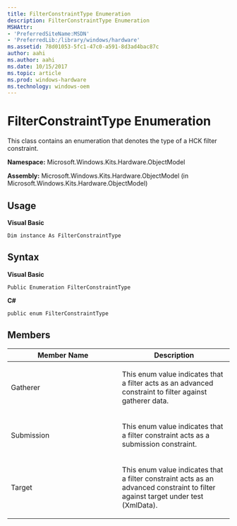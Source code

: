```yaml
---
title: FilterConstraintType Enumeration
description: FilterConstraintType Enumeration
MSHAttr:
- 'PreferredSiteName:MSDN'
- 'PreferredLib:/library/windows/hardware'
ms.assetid: 78d01053-5fc1-47c0-a591-8d3ad4bac87c
author: aahi
ms.author: aahi
ms.date: 10/15/2017
ms.topic: article
ms.prod: windows-hardware
ms.technology: windows-oem
---
```


# FilterConstraintType Enumeration


This class contains an enumeration that denotes the type of a HCK filter constraint.

**Namespace:** Microsoft.Windows.Kits.Hardware.ObjectModel

**Assembly:** Microsoft.Windows.Kits.Hardware.ObjectModel (in Microsoft.Windows.Kits.Hardware.ObjectModel)

## <span id="Usage"></span><span id="usage"></span><span id="USAGE"></span>Usage


**Visual Basic**

`Dim instance As FilterConstraintType`

## <span id="Syntax"></span><span id="syntax"></span><span id="SYNTAX"></span>Syntax


**Visual Basic**

`Public Enumeration FilterConstraintType`

**C#**

`public enum FilterConstraintType`

## <span id="Members"></span><span id="members"></span><span id="MEMBERS"></span>Members


<table>
<colgroup>
<col width="50%" />
<col width="50%" />
</colgroup>
<thead>
<tr class="header">
<th>Member Name</th>
<th>Description</th>
</tr>
</thead>
<tbody>
<tr class="odd">
<td><p>Gatherer</p></td>
<td><p>This enum value indicates that a filter acts as an advanced constraint to filter against gatherer data.</p></td>
</tr>
<tr class="even">
<td><p>Submission</p></td>
<td><p>This enum value indicates that a filter constraint acts as a submission constraint.</p></td>
</tr>
<tr class="odd">
<td><p>Target</p></td>
<td><p>This enum value indicates that a filter constraint acts as an advanced constraint to filter against target under test (XmlData).</p></td>
</tr>
</tbody>
</table>

 

 

 






